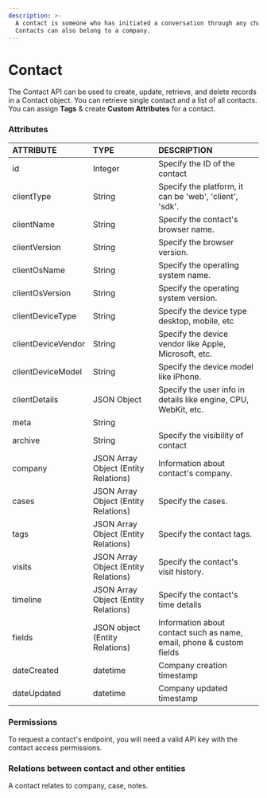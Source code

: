 ```yaml
---
description: >-
  A contact is someone who has initiated a conversation through any channel.
  Contacts can also belong to a company.
---
```


# Contact

The Contact API can be used to create, update, retrieve, and delete records in a Contact object. You can retrieve single contact and a list of all contacts. You can assign **Tags** & create **Custom Attributes** for a contact.

### Attributes 

| ATTRIBUTE | TYPE | DESCRIPTION |
| :--- | :--- | :--- |
| id | Integer | Specify the ID of the contact |
| clientType | String | Specify the platform, it can be 'web', 'client', 'sdk'. |
| clientName | String | Specify the contact's browser name. |
| clientVersion | String | Specify the browser version. |
| clientOsName | String | Specify the operating system name. |
| clientOsVersion | String | Specify the operating system version. |
| clientDeviceType | String | Specify the device type desktop, mobile, etc |
| clientDeviceVendor | String | Specify the device vendor like Apple, Microsoft, etc. |
| clientDeviceModel | String | Specify the device model like iPhone. |
| clientDetails | JSON Object | Specify the user info in details like engine, CPU, WebKit, etc. |
| meta | String |  |
| archive | String | Specify the visibility of contact |
| company | JSON Array Object \(Entity Relations\) | Information about contact's company. |
| cases  | JSON Array Object \(Entity Relations\) | Specify the cases. |
| tags | JSON Array Object \(Entity Relations\) | Specify the contact tags. |
| visits | JSON Array Object \(Entity Relations\) | Specify the contact's visit history. |
| timeline | JSON Array Object \(Entity Relations\) | Specify the contact's time details |
| fields | JSON object \(Entity Relations\) | Information about contact such as name, email, phone & custom fields |
| dateCreated | datetime | Company creation timestamp |
| dateUpdated | datetime | Company updated timestamp |

### **Permissions**

To request a contact's endpoint, you will need a valid API key with the contact access permissions.

### **Relations between contact and other entities**

A contact relates to company, case, notes.  
  


